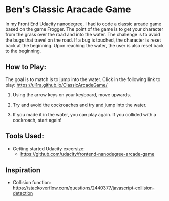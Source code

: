 # Ben's Classic Aracade Game

In my Front End Udacity nanodegree, I had to code a classic arcade game based on the game Frogger. The point of the game is to get your character from the grass over the road and into the water. The challenge is to avoid the bugs that travel on the road. If a bug is touched, the character is reset back at the beginning. Upon reaching the water, the user is also reset back to the beginning.





## How to Play:
The goal is to match is to jump into the water. 
Click in the following link to play: https://ul1ra.github.io/ClassicArcadeGame/

1. Using the arrow keys on your keyboard, move upwards.

2. Try and avoid the cockroaches and try and jump into the water.

3. If you made it in the water, you can play again. If you collided with a cockroach, start again! 


## Tools Used: 

* Getting started Udacity excersize: 
  * https://github.com/udacity/frontend-nanodegree-arcade-game
  

## Inspiration
* Collision function: https://stackoverflow.com/questions/2440377/javascript-collision-detection
